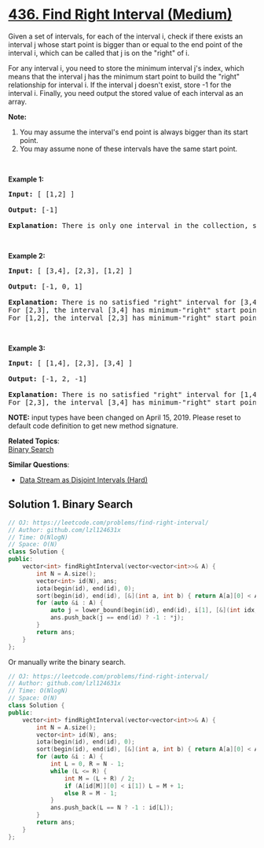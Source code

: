 # [436. Find Right Interval (Medium)](https://leetcode.com/problems/find-right-interval/)

<p>Given a set of intervals, for each of the interval i, check if there exists an interval j whose start point is bigger than or equal to the end point of the interval i, which can be called that j is on the "right" of i.</p>

<p>For any interval i, you need to store the minimum interval j's index, which means that the interval j has the minimum start point to build the "right" relationship for interval i. If the interval j doesn't exist, store -1 for the interval i. Finally, you need output the stored value of each interval as an array.</p>

<p><b>Note:</b></p>

<ol>
	<li>You may assume the interval's end point is always bigger than its start point.</li>
	<li>You may assume none of these intervals have the same start point.</li>
</ol>

<p>&nbsp;</p>

<p><b>Example 1:</b></p>

<pre><b>Input:</b> [ [1,2] ]

<b>Output:</b> [-1]

<b>Explanation:</b> There is only one interval in the collection, so it outputs -1.
</pre>

<p>&nbsp;</p>

<p><b>Example 2:</b></p>

<pre><b>Input:</b> [ [3,4], [2,3], [1,2] ]

<b>Output:</b> [-1, 0, 1]

<b>Explanation:</b> There is no satisfied "right" interval for [3,4].
For [2,3], the interval [3,4] has minimum-"right" start point;
For [1,2], the interval [2,3] has minimum-"right" start point.
</pre>

<p>&nbsp;</p>

<p><b>Example 3:</b></p>

<pre><b>Input:</b> [ [1,4], [2,3], [3,4] ]

<b>Output:</b> [-1, 2, -1]

<b>Explanation:</b> There is no satisfied "right" interval for [1,4] and [3,4].
For [2,3], the interval [3,4] has minimum-"right" start point.
</pre>

<p><strong>NOTE:</strong>&nbsp;input types have been changed on April 15, 2019. Please reset to default code definition to get new method signature.</p>


**Related Topics**:  
[Binary Search](https://leetcode.com/tag/binary-search/)

**Similar Questions**:
* [Data Stream as Disjoint Intervals (Hard)](https://leetcode.com/problems/data-stream-as-disjoint-intervals/)

## Solution 1. Binary Search

```cpp
// OJ: https://leetcode.com/problems/find-right-interval/
// Author: github.com/lzl124631x
// Time: O(NlogN)
// Space: O(N)
class Solution {
public:
    vector<int> findRightInterval(vector<vector<int>>& A) {
        int N = A.size();
        vector<int> id(N), ans;
        iota(begin(id), end(id), 0);
        sort(begin(id), end(id), [&](int a, int b) { return A[a][0] < A[b][0]; });
        for (auto &i : A) {
            auto j = lower_bound(begin(id), end(id), i[1], [&](int idx, int val) { return A[idx][0] < val; });
            ans.push_back(j == end(id) ? -1 : *j);
        }
        return ans;
    }
};
```

Or manually write the binary search.

```cpp
// OJ: https://leetcode.com/problems/find-right-interval/
// Author: github.com/lzl124631x
// Time: O(NlogN)
// Space: O(N)
class Solution {
public:
    vector<int> findRightInterval(vector<vector<int>>& A) {
        int N = A.size();
        vector<int> id(N), ans;
        iota(begin(id), end(id), 0);
        sort(begin(id), end(id), [&](int a, int b) { return A[a][0] < A[b][0]; });
        for (auto &i : A) {
            int L = 0, R = N - 1;
            while (L <= R) {
                int M = (L + R) / 2;
                if (A[id[M]][0] < i[1]) L = M + 1;
                else R = M - 1;
            }
            ans.push_back(L == N ? -1 : id[L]);
        }
        return ans;
    }
};
```